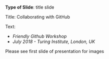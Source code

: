 **Type of Slide**: title slide

Title: Collaborating with GitHub 

Text: 

* *Friendly Github Workshop*
* *July 2018 - Turing Institute, London, UK*

Please see first slide of presentation for images